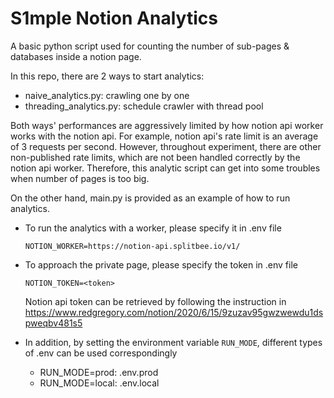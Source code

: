 # S1mple Notion Analytics
A basic python script used for counting the number of sub-pages & databases inside a notion page.

In this repo, there are 2 ways to start analytics: 
- naive_analytics.py: crawling one by one
- threading_analytics.py: schedule crawler with thread pool

Both ways' performances are aggressively limited by how notion api worker works with the notion api. For example, notion api's rate limit is an average of 3 requests per second. However, throughout experiment, there are other non-published rate limits, which are not been handled correctly by the notion api worker. Therefore, this analytic script can get into some troubles when number of pages is too big.

On the other hand, main.py is provided as an example of how to run analytics.

- To run the analytics with a worker, please specify it in .env file 
    ```
    NOTION_WORKER=https://notion-api.splitbee.io/v1/
    ```
  
- To approach the private page, please specify the token in .env file
    ```
    NOTION_TOKEN=<token>
    ```
    Notion api token can be retrieved by following the instruction in https://www.redgregory.com/notion/2020/6/15/9zuzav95gwzwewdu1dspweqbv481s5

- In addition, by setting the environment variable `RUN_MODE`, different types of .env can be used correspondingly
    - RUN_MODE=prod: .env.prod
    - RUN_MODE=local: .env.local